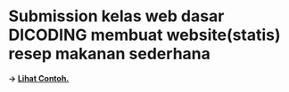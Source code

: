 # Submission kelas web dasar DICODING membuat website(statis) resep makanan sederhana

**-> [Lihat Contoh.](https://bekicode.github.io/resep-makanan-statis/)**
